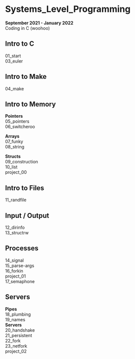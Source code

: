 # Systems_Level_Programming
**September 2021 - January 2022**  
Coding in C (woohoo)
## Intro to C
01_start  
03_euler  
## Intro to Make
04_make  
## Intro to Memory
**Pointers**  
05_pointers  
06_switcheroo  

**Arrays**  
07_funky  
08_string  

**Structs**  
09_construction  
10_list  
project_00  
## Intro to Files
11_randfile  
## Input / Output
12_dirinfo  
13_structrw  
## Processes
14_signal  
15_parse-args  
16_forkin  
project_01  
17_semaphone
## Servers
**Pipes**  
18_plumbing  
19_names  
**Servers**  
20_handshake  
21_persistent  
22_fork  
23_netfork  
project_02  
